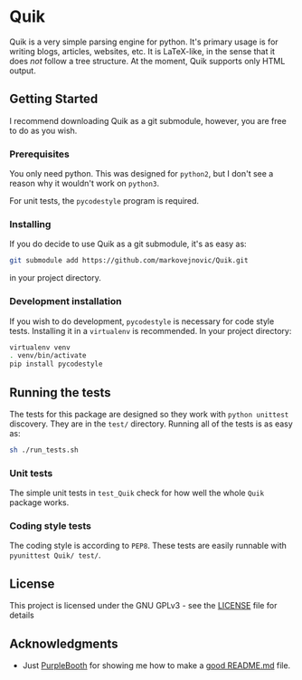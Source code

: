 # Quik

Quik is a very simple parsing engine for python. It's primary usage is for writing blogs, articles, websites, etc. It is LaTeX-like, in the sense that it does *not* follow a tree structure. At the moment, Quik supports only HTML output.

## Getting Started

I recommend downloading Quik as a git submodule, however, you are free to do as you wish.

### Prerequisites

You only need python. This was designed for `python2`, but I don't see a reason why it wouldn't work on `python3`.

For unit tests, the `pycodestyle` program is required.

### Installing

If you do decide to use Quik as a git submodule, it's as easy as:

```bash
git submodule add https://github.com/markovejnovic/Quik.git
```

in your project directory.

### Development installation

If you wish to do development, `pycodestyle` is necessary for code style tests. Installing it in a `virtualenv` is recommended.
In your project directory:

```bash
virtualenv venv
. venv/bin/activate
pip install pycodestyle
```

## Running the tests

The tests for this package are designed so they work with `python unittest` discovery. They are in the `test/` directory. Running all of the tests is as easy as:

```bash
sh ./run_tests.sh
```

### Unit tests

The simple unit tests in `test_Quik` check for how well the whole `Quik` package works.

### Coding style tests

The coding style is according to `PEP8`. These tests are easily runnable with `pyunittest Quik/ test/`.

## License

This project is licensed under the GNU GPLv3 - see the [LICENSE](LICENSE) file for details

## Acknowledgments

* Just [PurpleBooth](https://github.com/PurpleBooth) for showing me how to make a [good README.md](https://gist.github.com/PurpleBooth/109311bb0361f32d87a2) file.


